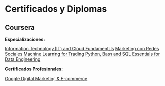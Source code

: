 # Certificados y Diplomas


## Coursera

**Especializaciones:** 

[Information Technology (IT) and Cloud Fundamentals](https://www.coursera.org/account/accomplishments/specialization/certificate/7Q4WDZRGHJ6Z)
[Marketing con Redes Sociales](https://www.coursera.org/account/accomplishments/specialization/SX66PCBSX92R)
[Machine Learning for Trading](https://www.coursera.org/account/accomplishments/specialization/4HUYSNLG3HZZ)
[Python, Bash and SQL Essentials for Data Engineering](https://www.coursera.org/account/accomplishments/specialization/UQCAXD7BU23B)

**Certificados Profesionales:**

[Google Digital Marketing & E-commerce](https://www.coursera.org/account/accomplishments/professional-cert/T3BXQL63WULG)
